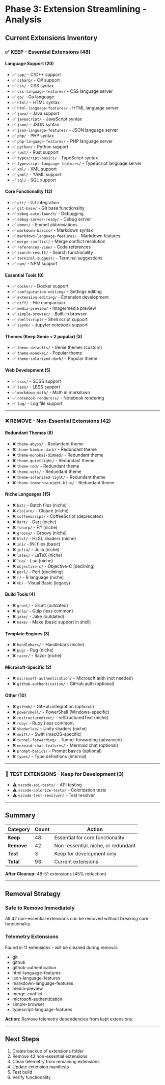 # Phase 3: Extension Streamlining - Analysis

## Current Extensions Inventory

### ✅ KEEP - Essential Extensions (48)

#### Language Support (20)
- ✅ `cpp/` - C/C++ support
- ✅ `csharp/` - C# support
- ✅ `css/` - CSS syntax
- ✅ `css-language-features/` - CSS language server
- ✅ `go/` - Go language
- ✅ `html/` - HTML syntax
- ✅ `html-language-features/` - HTML language server
- ✅ `java/` - Java support
- ✅ `javascript/` - JavaScript syntax
- ✅ `json/` - JSON syntax
- ✅ `json-language-features/` - JSON language server
- ✅ `php/` - PHP syntax
- ✅ `php-language-features/` - PHP language server
- ✅ `python/` - Python support
- ✅ `rust/` - Rust support
- ✅ `typescript-basics/` - TypeScript syntax
- ✅ `typescript-language-features/` - TypeScript language server
- ✅ `xml/` - XML support
- ✅ `yaml/` - YAML support
- ✅ `sql/` - SQL support

#### Core Functionality (12)
- ✅ `git/` - Git integration
- ✅ `git-base/` - Git base functionality
- ✅ `debug-auto-launch/` - Debugging
- ✅ `debug-server-ready/` - Debug server
- ✅ `emmet/` - Emmet abbreviations
- ✅ `markdown-basics/` - Markdown syntax
- ✅ `markdown-language-features/` - Markdown features
- ✅ `merge-conflict/` - Merge conflict resolution
- ✅ `references-view/` - Code references
- ✅ `search-result/` - Search functionality
- ✅ `terminal-suggest/` - Terminal suggestions
- ✅ `npm/` - NPM support

#### Essential Tools (8)
- ✅ `docker/` - Docker support
- ✅ `configuration-editing/` - Settings editing
- ✅ `extension-editing/` - Extension development
- ✅ `diff/` - File comparison
- ✅ `media-preview/` - Image/media preview
- ✅ `simple-browser/` - Built-in browser
- ✅ `shellscript/` - Shell script support
- ✅ `ipynb/` - Jupyter notebook support

#### Themes (Keep Genie + 2 popular) (3)
- ✅ `theme-defaults/` - Genie themes (custom)
- ✅ `theme-monokai/` - Popular theme
- ✅ `theme-solarized-dark/` - Popular theme

#### Web Development (5)
- ✅ `scss/` - SCSS support
- ✅ `less/` - LESS support
- ✅ `markdown-math/` - Math in markdown
- ✅ `notebook-renderers/` - Notebook rendering
- ✅ `log/` - Log file support

---

### ❌ REMOVE - Non-Essential Extensions (42)

#### Redundant Themes (8)
- ❌ `theme-abyss/` - Redundant theme
- ❌ `theme-kimbie-dark/` - Redundant theme
- ❌ `theme-monokai-dimmed/` - Redundant theme
- ❌ `theme-quietlight/` - Redundant theme
- ❌ `theme-red/` - Redundant theme
- ❌ `theme-seti/` - Redundant theme
- ❌ `theme-solarized-light/` - Redundant theme
- ❌ `theme-tomorrow-night-blue/` - Redundant theme

#### Niche Languages (15)
- ❌ `bat/` - Batch files (niche)
- ❌ `clojure/` - Clojure (niche)
- ❌ `coffeescript/` - CoffeeScript (deprecated)
- ❌ `dart/` - Dart (niche)
- ❌ `fsharp/` - F# (niche)
- ❌ `groovy/` - Groovy (niche)
- ❌ `hlsl/` - HLSL shaders (niche)
- ❌ `ini/` - INI files (basic)
- ❌ `julia/` - Julia (niche)
- ❌ `latex/` - LaTeX (niche)
- ❌ `lua/` - Lua (niche)
- ❌ `objective-c/` - Objective-C (declining)
- ❌ `perl/` - Perl (declining)
- ❌ `r/` - R language (niche)
- ❌ `vb/` - Visual Basic (legacy)

#### Build Tools (4)
- ❌ `grunt/` - Grunt (outdated)
- ❌ `gulp/` - Gulp (less common)
- ❌ `jake/` - Jake (outdated)
- ❌ `make/` - Make (basic support in shell)

#### Template Engines (3)
- ❌ `handlebars/` - Handlebars (niche)
- ❌ `pug/` - Pug (niche)
- ❌ `razor/` - Razor (niche)

#### Microsoft-Specific (2)
- ❌ `microsoft-authentication/` - Microsoft auth (not needed)
- ❌ `github-authentication/` - GitHub auth (optional)

#### Other (10)
- ❌ `github/` - GitHub integration (optional)
- ❌ `powershell/` - PowerShell (Windows-specific)
- ❌ `restructuredtext/` - reStructuredText (niche)
- ❌ `ruby/` - Ruby (less common)
- ❌ `shaderlab/` - Unity shaders (niche)
- ❌ `swift/` - Swift (macOS-specific)
- ❌ `tunnel-forwarding/` - Tunnel forwarding (advanced)
- ❌ `mermaid-chat-features/` - Mermaid chat (optional)
- ❌ `prompt-basics/` - Prompt basics (optional)
- ❌ `types/` - Type definitions (internal)

---

### 🧪 TEST EXTENSIONS - Keep for Development (3)
- ⚠️ `vscode-api-tests/` - API testing
- ⚠️ `vscode-colorize-tests/` - Colorization tests
- ⚠️ `vscode-test-resolver/` - Test resolver

---

## Summary

| Category | Count | Action |
|----------|-------|--------|
| **Keep** | 48 | Essential for core functionality |
| **Remove** | 42 | Non-essential, niche, or redundant |
| **Test** | 3 | Keep for development only |
| **Total** | 93 | Current extensions |

**After Cleanup:** 48-51 extensions (45% reduction)

---

## Removal Strategy

### Safe to Remove Immediately
All 42 non-essential extensions can be removed without breaking core functionality.

### Telemetry Extensions
Found in 11 extensions - will be cleaned during removal:
- git
- github
- github-authentication
- html-language-features
- json-language-features
- markdown-language-features
- media-preview
- merge-conflict
- microsoft-authentication
- simple-browser
- typescript-language-features

**Action:** Remove telemetry dependencies from kept extensions.

---

## Next Steps

1. Create backup of extensions folder
2. Remove 42 non-essential extensions
3. Clean telemetry from remaining extensions
4. Update extension manifests
5. Test build
6. Verify functionality

